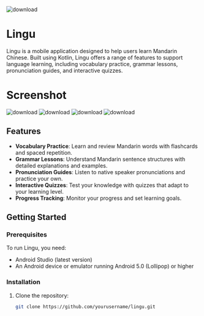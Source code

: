 ![download](https://github.com/LinguHanzi/.github/blob/main/assets/Mockup1.png)

# Lingu

Lingu is a mobile application designed to help users learn Mandarin Chinese. Built using Kotlin, Lingu offers a range of features to support language learning, including vocabulary practice, grammar lessons, pronunciation guides, and interactive quizzes.

# Screenshot
![download](https://github.com/LinguHanzi/.github/blob/main/assets/4.png)
![download](https://github.com/LinguHanzi/.github/blob/main/assets/5.png)
![download](https://github.com/LinguHanzi/.github/blob/main/assets/6.png)
![download](https://github.com/LinguHanzi/.github/blob/main/assets/7.png)

## Features

- **Vocabulary Practice**: Learn and review Mandarin words with flashcards and spaced repetition.
- **Grammar Lessons**: Understand Mandarin sentence structures with detailed explanations and examples.
- **Pronunciation Guides**: Listen to native speaker pronunciations and practice your own.
- **Interactive Quizzes**: Test your knowledge with quizzes that adapt to your learning level.
- **Progress Tracking**: Monitor your progress and set learning goals.

## Getting Started

### Prerequisites

To run Lingu, you need:

- Android Studio (latest version)
- An Android device or emulator running Android 5.0 (Lollipop) or higher

### Installation

1. Clone the repository:
   ```sh
   git clone https://github.com/yourusername/lingu.git
